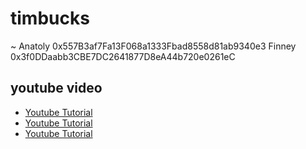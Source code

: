 # timbucks

~ Anatoly 0x557B3af7Fa13F068a1333Fbad8558d81ab9340e3
Finney 0x3f0DDaabb3CBE7DC2641877D8eA44b720e0261eC
## youtube video
* [Youtube Tutorial](https://www.youtube.com/watch?v=P2caxOsA_JE)
* [Youtube Tutorial](https://www.youtube.com/watch?v=JHrQ3l2tT78)
* [Youtube Tutorial](https://www.youtube.com/watch?v=uVUMyyiqFAI)

